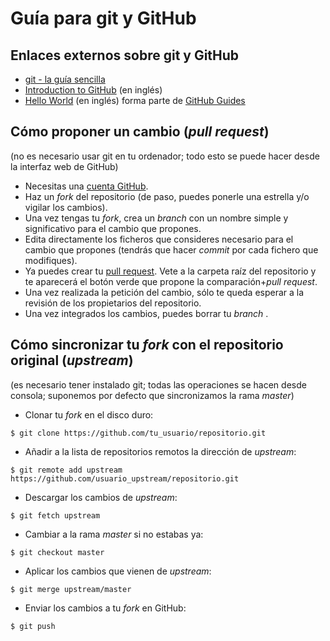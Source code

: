 # Guía para git y GitHub

## Enlaces externos sobre git y GitHub

* [git - la guía sencilla](http://rogerdudler.github.io/git-guide/index.es.html)
* [Introduction to GitHub](https://services.github.com/on-demand/intro-to-github/) (en inglés)
* [Hello World](https://guides.github.com/activities/hello-world/) (en inglés) forma parte de [GitHub Guides](https://guides.github.com/)

## Cómo proponer un cambio (*pull request*)
(no es necesario usar git en tu ordenador; todo esto se puede hacer desde la interfaz web de GitHub)

* Necesitas una [cuenta GitHub](https://github.com/join).
* Haz un *fork* del repositorio (de paso, puedes ponerle una estrella y/o vigilar los cambios).
* Una vez tengas tu *fork*, crea un *branch* con un nombre simple y significativo para el cambio que propones.
* Edita directamente los ficheros que consideres necesario para el cambio que propones (tendrás que hacer *commit* por cada fichero que modifiques).
* Ya puedes crear tu [pull request](https://help.github.com/articles/creating-a-pull-request/). Vete a la carpeta raíz del repositorio y te aparecerá el botón verde que propone la comparación+*pull request*.
* Una vez realizada la petición del cambio, sólo te queda esperar a la revisión de los propietarios del repositorio.
* Una vez integrados los cambios, puedes borrar tu *branch*           .

## Cómo sincronizar tu *fork* con el repositorio original (*upstream*)
(es necesario tener instalado git; todas las operaciones se hacen desde consola; suponemos por defecto que sincronizamos la rama *master*)

* Clonar tu *fork* en el disco duro:
```
$ git clone https://github.com/tu_usuario/repositorio.git
```
* Añadir a la lista de repositorios remotos la dirección de *upstream*:
```
$ git remote add upstream https://github.com/usuario_upstream/repositorio.git
```
* Descargar los cambios de *upstream*:
```
$ git fetch upstream
```
* Cambiar a la rama *master* si no estabas ya:
```
$ git checkout master
```
* Aplicar los cambios que vienen de *upstream*:
```
$ git merge upstream/master
```
* Enviar los cambios a tu *fork* en GitHub:
```
$ git push
```
